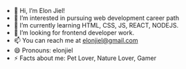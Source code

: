 - 👋 Hi, I’m Elon Jiel!
- 👀 I’m interested in pursuing web development career path
- 🌱 I’m currently learning HTML, CSS, JS, REACT, NODEJS.
- 💞️ I’m looking for frontend developer work.
- 📫 You can reach me at elonjiel@gmail.com
- 😄 Pronouns: elonjiel
- ⚡ Facts about me: Pet Lover, Nature Lover, Gamer

<!---
elonjiel/elonjiel is a ✨ special ✨ repository because its `README.md` (this file) appears on your GitHub profile.
You can click the Preview link to take a look at your changes.
--->
